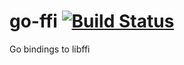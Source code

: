 go-ffi [![Build Status](https://travis-ci.org/achille-roussel/go-ffi.svg)](https://travis-ci.org/achille-roussel/go-ffi)
======

Go bindings to libffi
